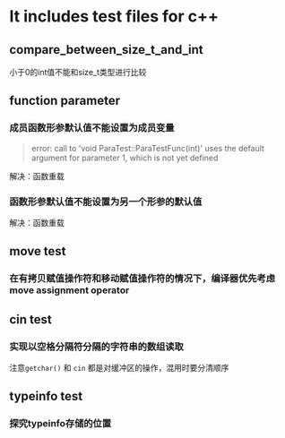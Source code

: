 # It includes test files for c++

## compare_between_size_t_and_int
小于0的int值不能和size_t类型进行比较  

## function parameter
### 成员函数形参默认值不能设置为成员变量
> error: call to 'void ParaTest::ParaTestFunc(int)' uses the default argument for parameter 1, which is not yet defined  

解决：函数重载

### 函数形参默认值不能设置为另一个形参的默认值
解决：函数重载  

## move test
###  在有拷贝赋值操作符和移动赋值操作符的情况下，编译器优先考虑move assignment operator

## cin test
### 实现以空格分隔符分隔的字符串的数组读取 
注意`getchar()` 和 `cin` 都是对缓冲区的操作，混用时要分清顺序  

## typeinfo test
### 探究typeinfo存储的位置


